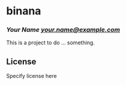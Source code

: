 # binana
### _Your Name <your.name@example.com>_

This is a project to do ... something.

## License

Specify license here

